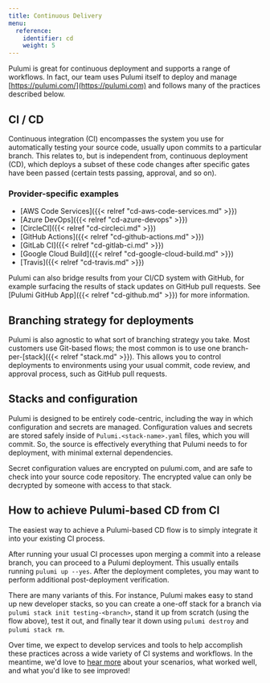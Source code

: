 ```yaml
---
title: Continuous Delivery
menu:
  reference:
    identifier: cd
    weight: 5
---
```


Pulumi is great for continuous deployment and supports a range of workflows.  In fact, our team uses Pulumi
itself to deploy and manage [https://pulumi.com/](https://pulumi.com) and follows many of the practices described below.

## CI / CD

Continuous integration (CI) encompasses the system you use for automatically testing your source code, usually upon
commits to a particular branch.  This relates to, but is independent from, continuous deployment (CD), which deploys
a subset of these code changes after specific gates have been passed (certain tests passing, approval, and so on).

### Provider-specific examples

* [AWS Code Services]({{< relref "cd-aws-code-services.md" >}})
* [Azure DevOps]({{< relref "cd-azure-devops" >}})
* [CircleCI]({{< relref "cd-circleci.md" >}})
* [GitHub Actions]({{< relref "cd-github-actions.md" >}})
* [GitLab CI]({{< relref "cd-gitlab-ci.md" >}})
* [Google Cloud Build]({{< relref "cd-google-cloud-build.md" >}})
* [Travis]({{< relref "cd-travis.md" >}})


Pulumi can also bridge results from your CI/CD system with GitHub, for example surfacing the results of stack
updates on GitHub pull requests. See [Pulumi GitHub App]({{< relref "cd-github.md" >}}) for more information.

## Branching strategy for deployments

Pulumi is also agnostic to what sort of branching strategy you take.  Most customers use Git-based flows; the most common is to use one branch-per-[stack]({{< relref "stack.md" >}}).  This allows you to control deployments to environments using your usual commit, code review, and approval process, such as GitHub pull requests.

## Stacks and configuration

Pulumi is designed to be entirely code-centric, including the way in which configuration and secrets are managed. Configuration values and secrets are stored safely inside of `Pulumi.<stack-name>.yaml` files, which you will commit. So, the source is effectively everything that Pulumi needs to for deployment, with minimal external dependencies.

Secret configuration values are encrypted on pulumi.com, and are safe to check into your source code repository. The encrypted value can only be decrypted by someone with access to that stack.

## How to achieve Pulumi-based CD from CI

The easiest way to achieve a Pulumi-based CD flow is to simply integrate it into your existing CI process.

After running your usual CI processes upon merging a commit into a release branch, you can proceed to a Pulumi deployment.  This usually entails running `pulumi up --yes`. After the deployment completes, you may want to perform additional post-deployment verification.

There are many variants of this. For instance, Pulumi makes easy to stand up new developer stacks, so you can create a one-off stack for a branch via `pulumi stack init testing-<branch>`, stand it up from scratch (using the flow above), test it out, and finally tear it down using `pulumi destroy` and `pulumi stack rm`.

Over time, we expect to develop services and tools to help accomplish these practices across a wide variety of CI
systems and workflows.  In the meantime, we'd love to [hear more](mailto:support@pulumi.com) about your scenarios,
what worked well, and what you'd like to see improved!
